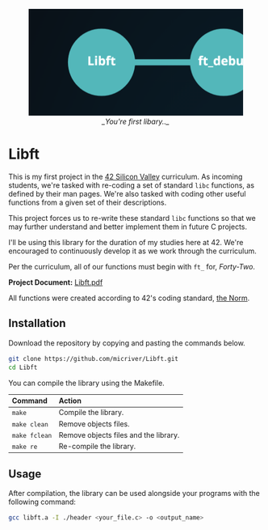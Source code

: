 <p align="center">
  <div align="center">
   <img src="assets/libft_path.png" width="425px"</img><br>
    <em>_You're first libary.._</em>
  </div>
</p>

# Libft

This is my first project in the [42 Silicon Valley](http://42.us.org) curriculum. As incoming students, we're tasked with re-coding a set of standard ```libc``` functions, as defined by their man pages. We're also tasked with coding other useful functions from a given set of their descriptions.

This project forces us to re-write these standard ```libc``` functions so that we may further understand and better implement them in future C projects.

I'll be using this library for the duration of my studies here at 42. We're encouraged to continuously develop it as we work through the curriculum.

Per the curriculum, all of our functions must begin with ```ft_``` for, _Forty-Two_.

**Project Document:**
[Libft.pdf](https://github.com/micriver/docs/libft.en%20.pdf)

All functions were created according to 42's coding standard,
[the Norm](https://github.com/micriver/docs/norme.en%20.pdf).


## Installation

Download the repository by copying and pasting the commands below.

```bash
git clone https://github.com/micriver/Libft.git
cd Libft
```

You can compile the library using the Makefile.

Command       |  Action
:-------------|:-------------
`make`        | Compile the library.
`make clean`  | Remove objects files.
`make fclean` | Remove objects files and the library.
`make re`     | Re-compile the library.

## Usage

After compilation, the library can be used alongside your programs with the following command:

```bash
gcc libft.a -I ./header <your_file.c> -o <output_name>
```
